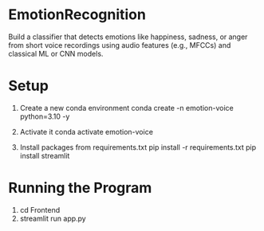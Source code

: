 # EmotionRecognition
Build a classifier that detects emotions like happiness, sadness, or anger from short voice recordings using audio features (e.g., MFCCs) and classical ML or CNN models.

# Setup

1. Create a new conda environment
conda create -n emotion-voice python=3.10 -y

2. Activate it
conda activate emotion-voice

3. Install packages from requirements.txt
pip install -r requirements.txt
pip install streamlit

# Running the Program

1. cd Frontend
2. streamlit run app.py

